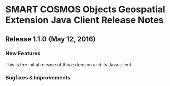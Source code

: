 # SMART COSMOS Objects Geospatial Extension Java Client Release Notes

## Release 1.1.0 (May 12, 2016)

### New Features

This is the initial release of this extension and its Java client.

### Bugfixes & Improvements



